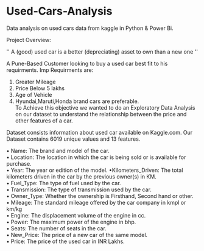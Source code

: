 # Used-Cars-Analysis
Data analysis on used cars data from kaggle in Python &amp; Power Bi. 

Project Overview:

'' A (good) used car is a better (depreciating) asset to own than a new one ''

A Pune-Based Customer looking to buy a used car best fit to his requirments. Imp Requirments are:

1. Greater Mileage   
2. Price Below 5 lakhs    
3. Age of Vehicle    
4. Hyundai,Maruti,Honda brand cars are preferable.  
To Achieve this objective we wanted to do an Exploratory Data Analysis on our dataset to understand the relationship between the price and other features of a car.

Dataset consists information about used car available on Kaggle.com. Our Dataset contains 6019 unique values and 13 features.

• Name: The brand and model of the car.   
• Location: The location in which the car is being sold or is available for purchase.   
• Year: The year or edition of the model. •Kilometers_Driven: The total kilometers driven in the car by the previous owner(s) in KM.   
• Fuel_Type: The type of fuel used by the car.   
• Transmission: The type of transmission used by the car.   
• Owner_Type: Whether the ownership is Firsthand, Second hand or other.   
• Mileage: The standard mileage offered by the car company in kmpl or km/kg   
• Engine: The displacement volume of the engine in cc.   
• Power: The maximum power of the engine in bhp.   
• Seats: The number of seats in the car.   
• New_Price: The price of a new car of the same model.   
• Price: The price of the used car in INR Lakhs.  
